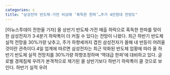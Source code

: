 ```yaml
---
categories: c
title: "삼성전자 반도체·가전 비상에 ‘혹독한 한파’…주가 4만원대 전망도"
---
```

[이뉴스투데이 전한울 기자] 올 상반기 반도체·가전 매출 하락으로 혹독한 한파를 맞이한 삼성전자가 3·4분기 하락폭이 더 커질 수 있다는 전망이 나왔다. 최근 하반기 반도체 실적 전망을 30%가량 낮추고, 주가 하향세까지 겹친 삼성전자가 올해 내 반등이 어려울 것이란 관측이다.4일 업계에 따르면 삼성전자는 최근 악화된 반도체 업황에 따라 올 하반기 반도체 실적 전망치를 30%가량 하향조정하며 ‘역대급 한파’에 대비하고 있다. 글로벌 경제침체 우려가 본격적으로 제기된 올 상반기보다 하반기 하락폭이 클 것으로 보인다. 하반기 실적 우려